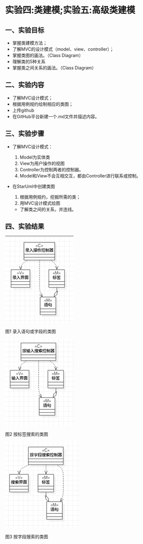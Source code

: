 
# 实验四:类建模;实验五:高级类建模

 ## 一、实验目标
- 掌握类建模方法；
- 了解MVC的设计模式（model、view、controller）；
- 掌握类图的画法。（Class Diagram）
- 理解类的5种关系
- 掌握类之间关系的画法。（Class Diagram）
## 二、实验内容
- 了解MVC设计模式；
- 根据用例规约绘制相应的类图；
- 上传github
- 在GitHub平台新建一个.md文件并描述内容。
  
## 三、实验步骤
- 了解MVC设计模式：
  1. Model为实体类
  2. View为用户操作的视图
  3. Controller为控制两者的控制器。
  4. Model和View不会互相交互，都由Controller进行联系或控制。

- 在StarUml中创建类图
  1. 根据用例规约，挖掘所需的类；
  2. 用MVC设计模式绘图
  - 了解类之间的关系，并连线。

## 四、实验结果

![类图](./类图1.jpg)

图1 录入语句或字段的类图

![类图](./类图2.jpg)

图2 按标签搜索的类图

![类图](./类图3.jpg)

图3  按字段搜索的类图

